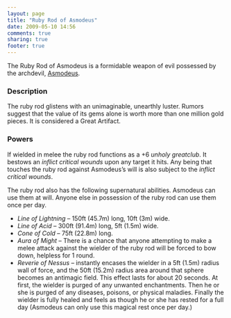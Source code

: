 ```yaml
---
layout: page
title: "Ruby Rod of Asmodeus"
date: 2009-05-10 14:56
comments: true
sharing: true
footer: true
---
```

The Ruby Rod of Asmodeus is a formidable weapon of evil possessed by the archdevil, [Asmodeus](/deities/Asmodeus.html).

### Description

The ruby rod glistens with an unimaginable, unearthly luster. Rumors suggest that the value of its gems alone is worth more than one million gold pieces. It is considered a Great Artifact.

### Powers
If wielded in melee the ruby rod functions as a +6 _unholy greatclub_. It bestows an _inflict critical wounds_ upon any target it hits. Any being that touches the ruby rod against Asmodeus’s will is also subject to the _inflict critical wounds_.

The ruby rod also has the following supernatural abilities. Asmodeus can use them at will. Anyone else in possession of the ruby rod can use them once per day.

* _Line of Lightning_ – 150ft (45.7m) long, 10ft (3m) wide.
* _Line of Acid_ – 300ft (91.4m) long, 5ft (1.5m) wide.
* _Cone of Cold_ – 75ft (22.8m) long.
* _Aura of Might_ – There is a chance that anyone attempting to make a melee attack against the wielder of the ruby rod will be forced to bow down, helpless for 1 round.
* _Reverie of Nessus_ – instantly encases the wielder in a 5ft (1.5m) radius wall of force, and the 50ft (15.2m) radius area around that sphere becomes an antimagic field. This effect lasts for about 20 seconds. At first, the wielder is purged of any unwanted enchantments. Then he or she is purged of any diseases, poisons, or physical maladies. Finally the wielder is fully healed and feels as though he or she has rested for a full day (Asmodeus can only use this magical rest once per day.)
